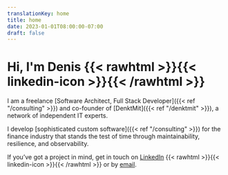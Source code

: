 ```yaml
---
translationKey: home
title: home
date: 2023-01-01T08:00:00-07:00
draft: false
---
```


# Hi, I'm Denis {{< rawhtml >}}<a href="https://www.linkedin.com/in/dmalolepszy" style="text-decoration: none">{{< linkedin-icon >}}</a>{{< /rawhtml >}}

I am a freelance [Software Architect, Full Stack Developer]({{< ref "/consulting" >}}) and co-founder of [DenktMit]({{< ref "/denktmit" >}}), a network of independent IT experts.

I develop [sophisticated custom software]({{< ref "/consulting" >}}) for the finance industry that stands the test of time through maintainability, resilience, and observability.

If you’ve got a project in mind, get in touch on [LinkedIn](https://www.linkedin.com/in/dmalolepszy) {{< rawhtml >}}<a href="https://www.linkedin.com/in/dmalolepszy" style="text-decoration: none">{{< linkedin-icon >}}</a>{{< /rawhtml >}} or by [email](mailto:kontakt@dmalo.de).
